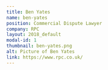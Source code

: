 ```yaml
---
title: Ben Yates
name: ben-yates
position: Commercial Dispute Lawyer
company: RPC
layout: 2018_default
modal-id: 1
thumbnail: ben-yates.png
alt: Picture of Ben Yates
link: https://www.rpc.co.uk/
---
```

